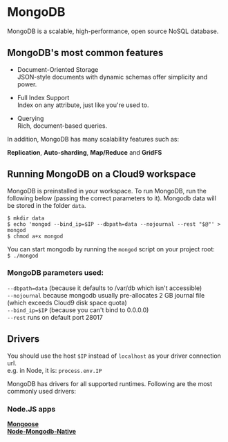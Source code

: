 # MongoDB

MongoDB is a scalable, high-performance, open source NoSQL database.

## MongoDB's most common features

* Document-Oriented Storage<br/>
JSON-style documents with dynamic schemas offer simplicity and power.

* Full Index Support<br/>
Index on any attribute, just like you're used to.

* Querying<br/>
Rich, document-based queries.

In addition, MongoDB has many scalability features such as:

**Replication**, **Auto-sharding**, **Map/Reduce** and **GridFS**

## Running MongoDB on a Cloud9 workspace
MongoDB is preinstalled in your workspace. To run MongoDB, run the following below (passing the correct parameters to it). Mongodb data will be stored in the folder `data`.

```no-highlight
$ mkdir data
$ echo 'mongod --bind_ip=$IP --dbpath=data --nojournal --rest "$@"' > mongod
$ chmod a+x mongod
```

You can start mongodb by running the `mongod` script on your project root:<br/>
`$ ./mongod`

### MongoDB parameters used:
`--dbpath=data` (because it defaults to /var/db which isn't accessible)<br/>
`--nojournal` because mongodb usually pre-allocates 2 GB journal file (which exceeds Cloud9 disk space quota)<br/>
`--bind_ip=$IP` (because you can't bind to 0.0.0.0)<br/>
`--rest` runs on default port 28017

## Drivers

You should use the host `$IP` instead of `localhost` as your driver connection url.<br/>
e.g. in Node, it is: `process.env.IP`

MongoDB has drivers for all supported runtimes. Following are the most commonly used drivers:

### Node.JS apps
**[Mongoose](https://github.com/LearnBoost/mongoose)**<br/>
**[Node-Mongodb-Native](https://github.com/mongodb/node-mongodb-native)**
